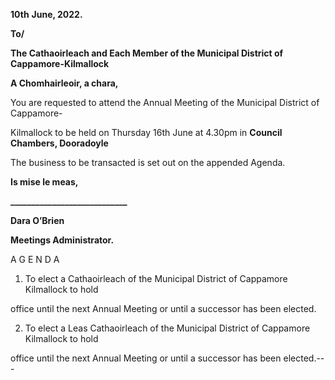 **10th** **June, 2022.**

**To/**

**The Cathaoirleach and Each Member of the Municipal District of Cappamore-Kilmallock**

**A Chomhairleoir, a chara,**

You are requested to attend the Annual Meeting of the Municipal District of Cappamore-

Kilmallock to be held on Thursday 16th June at 4.30pm in **Council Chambers, Dooradoyle**

The business to be transacted is set out on the appended Agenda.

**Is mise le meas,**

**\_\_\_\_\_\_\_\_\_\_\_\_\_\_\_\_\_\_\_\_\_\_\_\_\_\_\_\_**

**Dara O’Brien**

**Meetings Administrator.**

A G E N D A

1. To elect a Cathaoirleach of the Municipal District of Cappamore Kilmallock to hold

office until the next Annual Meeting or until a successor has been elected.

2. To elect a Leas Cathaoirleach of the Municipal District of Cappamore Kilmallock to hold

office until the next Annual Meeting or until a successor has been elected.---
